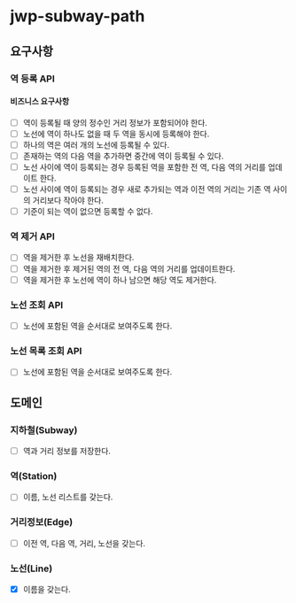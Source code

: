 # jwp-subway-path

## 요구사항
### 역 등록 API
#### 비즈니스 요구사항
- [ ] 역이 등록될 때 양의 정수인 거리 정보가 포함되어야 한다.
- [ ] 노선에 역이 하나도 없을 때 두 역을 동시에 등록해야 한다.
- [ ] 하나의 역은 여러 개의 노선에 등록될 수 있다.
- [ ] 존재하는 역의 다음 역을 추가하면 중간에 역이 등록될 수 있다.
- [ ] 노선 사이에 역이 등록되는 경우 등록된 역을 포함한 전 역, 다음 역의 거리를 업데이트 한다.
- [ ] 노선 사이에 역이 등록되는 경우 새로 추가되는 역과 이전 역의 거리는 기존 역 사이의 거리보다 작아야 한다.
- [ ] 기준이 되는 역이 없으면 등록할 수 없다.

### 역 제거 API
- [ ] 역을 제거한 후 노선을 재배치한다.
- [ ] 역을 제거한 후 제거된 역의 전 역, 다음 역의 거리를 업데이트한다.
- [ ] 역을 제거한 후 노선에 역이 하나 남으면 해당 역도 제거한다.  

### 노선 조회 API
- [ ] 노선에 포함된 역을 순서대로 보여주도록 한다.

### 노선 목록 조회 API
- [ ] 노선에 포함된 역을 순서대로 보여주도록 한다.

## 도메인
### 지하철(Subway)
- [ ] 역과 거리 정보를 저장한다.

### 역(Station)
- [ ] 이름, 노선 리스트를 갖는다.

### 거리정보(Edge)
- [ ] 이전 역, 다음 역, 거리, 노선을 갖는다.

### 노선(Line)
- [x] 이름을 갖는다.
